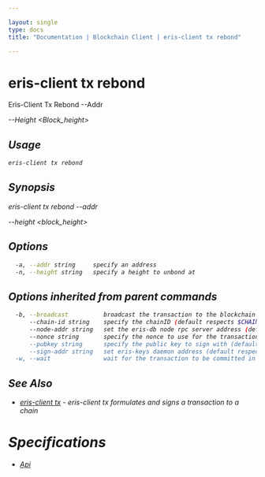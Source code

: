 ```yaml
---

layout: single
type: docs
title: "Documentation | Blockchain Client | eris-client tx rebond"

---
```


# eris-client tx rebond

Eris-Client Tx Rebond --Addr <Address> --Height <Block_height>

## Usage

```bash
eris-client tx rebond
```

## Synopsis

eris-client tx rebond --addr <address> --height <block_height>


## Options

```bash
  -a, --addr string     specify an address
  -n, --height string   specify a height to unbond at
```

## Options inherited from parent commands

```bash
  -b, --broadcast          broadcast the transaction to the blockchain (default true)
      --chain-id string    specify the chainID (default respects $CHAIN_ID)
      --node-addr string   set the eris-db node rpc server address (default respects $ERIS_CLIENT_NODE_ADDRESS) (default "tcp://127.0.0.1:46657")
      --nonce string       specify the nonce to use for the transaction (should equal the sender account's nonce + 1)
      --pubkey string      specify the public key to sign with (defaults to $ERIS_CLIENT_PUBLIC_KEY)
      --sign-addr string   set eris-keys daemon address (default respects $ERIS_CLIENT_SIGN_ADDRESS) (default "http://127.0.0.1:4767")
  -w, --wait               wait for the transaction to be committed in a block
```



## See Also

* [eris-client tx](/docs/documentation/db/0.12.0-rc3/eris-client_tx/) - eris-client tx formulates and signs a transaction to a chain






# Specifications

* [Api](/docs/documentation/db/0.12.0-rc3/specifications/api/)

